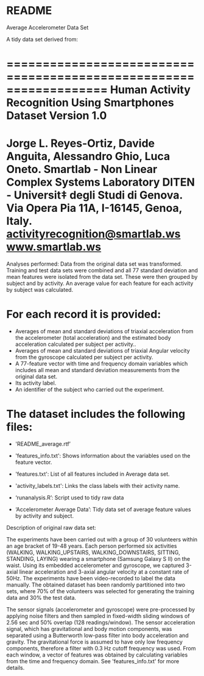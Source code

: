# README

Average Accelerometer Data Set

A tidy data set derived from: 

==================================================================
Human Activity Recognition Using Smartphones Dataset
Version 1.0
==================================================================
Jorge L. Reyes-Ortiz, Davide Anguita, Alessandro Ghio, Luca Oneto.
Smartlab - Non Linear Complex Systems Laboratory
DITEN - Universit‡ degli Studi di Genova.
Via Opera Pia 11A, I-16145, Genoa, Italy.
activityrecognition@smartlab.ws
www.smartlab.ws
==================================================================

Analyses performed:
Data from the original data set was transformed. Training and test data sets were combined and all 77 standard deviation and mean features were isolated from the data set. These were then grouped by subject and by activity. An average value for each feature for each activity by subject was calculated. 

For each record it is provided:
======================================

- Averages of mean and standard deviations of triaxial acceleration from the accelerometer (total acceleration) and the estimated body acceleration calculated per subject per activity..
- Averages of mean and standard deviations of triaxial Angular velocity from the gyroscope calculated per subject per activity.
- A 77-feature vector with time and frequency domain variables which includes all mean and standard deviation measurements from the original data set. 
- Its activity label. 
- An identifier of the subject who carried out the experiment.

The dataset includes the following files:
=========================================

- 'README_average.rtf’

- 'features_info.txt': Shows information about the variables used on the feature vector.

- 'features.txt': List of all features included in Average data set.

- 'activity_labels.txt': Links the class labels with their activity name.

- ‘runanalysis.R’: Script used to tidy raw data

- ‘Accelerometer Average Data’: Tidy data set of average feature values by activity and subject.

Description of original raw data set:

The experiments have been carried out with a group of 30 volunteers within an age bracket of 19-48 years. Each person performed six activities (WALKING, WALKING_UPSTAIRS, WALKING_DOWNSTAIRS, SITTING, STANDING, LAYING) wearing a smartphone (Samsung Galaxy S II) on the waist. Using its embedded accelerometer and gyroscope, we captured 3-axial linear acceleration and 3-axial angular velocity at a constant rate of 50Hz. The experiments have been video-recorded to label the data manually. The obtained dataset has been randomly partitioned into two sets, where 70% of the volunteers was selected for generating the training data and 30% the test data. 

The sensor signals (accelerometer and gyroscope) were pre-processed by applying noise filters and then sampled in fixed-width sliding windows of 2.56 sec and 50% overlap (128 readings/window). The sensor acceleration signal, which has gravitational and body motion components, was separated using a Butterworth low-pass filter into body acceleration and gravity. The gravitational force is assumed to have only low frequency components, therefore a filter with 0.3 Hz cutoff frequency was used. From each window, a vector of features was obtained by calculating variables from the time and frequency domain. See 'features_info.txt' for more details. 
